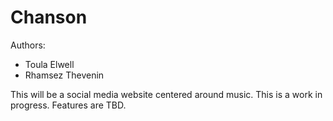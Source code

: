 # Chanson
Authors:
- Toula Elwell
- Rhamsez Thevenin

This will be a social media website centered around music. 
This is a work in progress.
Features are TBD.
